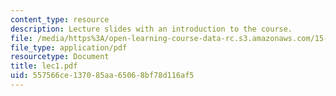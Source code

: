 ```yaml
---
content_type: resource
description: Lecture slides with an introduction to the course.
file: /media/https%3A/open-learning-course-data-rc.s3.amazonaws.com/15-980j-organizing-for-innovative-product-development-spring-2007/557566ce137085aa65068bf78d116af5_lec1.pdf
file_type: application/pdf
resourcetype: Document
title: lec1.pdf
uid: 557566ce-1370-85aa-6506-8bf78d116af5
---
```

